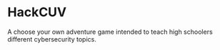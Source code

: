 # HackCUV
A choose your own adventure game intended to teach high schoolers different cybersecurity topics.

